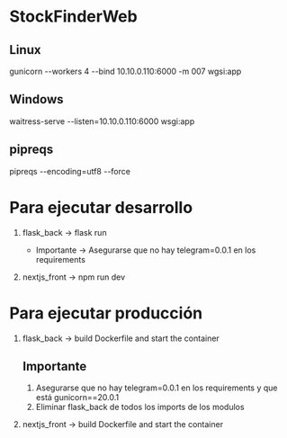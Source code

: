 # StockFinderWeb

## Linux

gunicorn --workers 4 --bind 10.10.0.110:6000 -m 007 wgsi:app

## Windows

waitress-serve --listen=10.10.0.110:6000 wsgi:app

## pipreqs

pipreqs --encoding=utf8 --force

# Para ejecutar desarrollo

1. flask_back -> flask run

   - Importante -> Asegurarse que no hay telegram=0.0.1 en los requirements

2. nextjs_front -> npm run dev

# Para ejecutar producción

1. flask_back -> build Dockerfile and start the container

   ## Importante

   1. Asegurarse que no hay telegram=0.0.1 en los requirements y que está gunicorn==20.0.1
   2. Eliminar flask_back de todos los imports de los modulos

2. nextjs_front -> build Dockerfile and start the container
